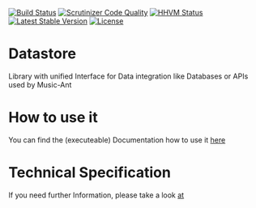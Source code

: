 [![Build Status](https://travis-ci.org/music-ant/Datastore.svg?branch=master)](https://travis-ci.org/music-ant/Datastore)
[![Scrutinizer Code Quality](https://scrutinizer-ci.com/g/music-ant/Datastore/badges/quality-score.png?b=master)](https://scrutinizer-ci.com/g/music-ant/Datastore/?branch=master)
[![HHVM Status](http://hhvm.h4cc.de/badge/music-ant/Datastore.png)](http://hhvm.h4cc.de/package/music-ant/Datastore)
[![Latest Stable Version](https://poser.pugx.org/music-ant/Datastore/v/stable.png)](https://packagist.org/packages/music-ant/Datastore)
[![License](https://poser.pugx.org/music-ant/Datastore/license.png)](https://packagist.org/packages/music-ant/Datastore)

Datastore
=========

Library with unified Interface for Data integration like Databases or APIs used by Music-Ant


How to use it
=============

You can find the (executeable) Documentation how to use it [here](features/)

Technical Specification
=======================

If you need further Information, please take a look [at](spec/)
